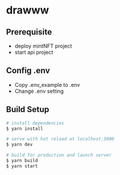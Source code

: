 # drawww

## Prerequisite
- deploy mintNFT project
- start api project

## Config .env
- Copy .env_example to .env
- Change .env setting
## Build Setup
```bash
# install dependencies
$ yarn install

# serve with hot reload at localhost:3000
$ yarn dev

# build for production and launch server
$ yarn build
$ yarn start
```
